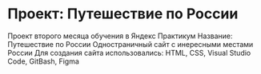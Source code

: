 # Проект: Путешествие по России

Проект второго месяца обучения в Яндекс Практикум
Название: Путешествие по России
Одностраничный сайт с инересными местами России
Для создания сайта использовались:
HTML, CSS, Visual Studio Code, GitBash, Figma
